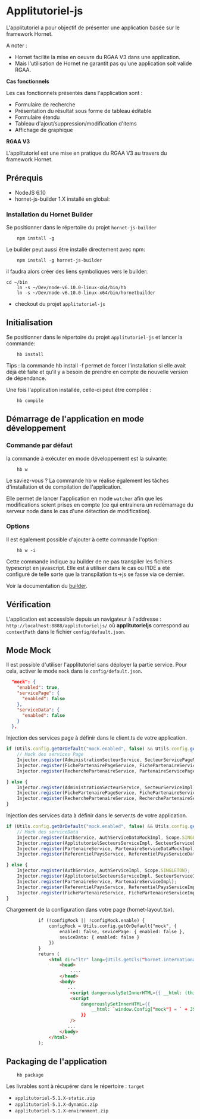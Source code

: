 # Applitutoriel-js

L'applitutoriel a pour objectif de présenter une application basée sur le framework Hornet.

A noter :
* Hornet facilite la mise en oeuvre du RGAA V3 dans une application.
* Mais l'utilisation de Hornet ne garantit pas qu'une application soit valide RGAA.

__Cas fonctionnels__

Les cas fonctionnels présentés dans l'application sont :

* Formulaire de recherche
* Présentation du résultat sous forme de tableau éditable
* Formulaire étendu
* Tableau d'ajout/suppression/modification d'items
* Affichage de graphique

__RGAA V3__

L'applitutoriel est une mise en pratique du RGAA V3 au travers du framework Hornet.

## Prérequis

* NodeJS 6.10
* hornet-js-builder 1.X installé en global:

### Installation du Hornet Builder

Se positionner dans le répertoire du projet `hornet-js-builder`

```shell
    npm install -g
```

Le builder peut aussi être installé directement avec npm:

```shell
    npm install -g hornet-js-builder
```

il faudra alors créer des liens symboliques vers le builder:

```
cd ~/bin
	ln -s ~/Dev/node-v6.10.0-linux-x64/bin/hb
	ln -s ~/Dev/node-v6.10.0-linux-x64/bin/hornetbuilder
```

* checkout du projet `applitutoriel-js`

## Initialisation
Se positionner dans le répertoire du projet `applitutoriel-js` et lancer la commande:

```shell
    hb install
```

Tips : la commande hb install -f permet de forcer l'installation si elle avait déjà été faite et qu'il y a besoin de prendre en compte de nouvelle version de dépendance.

Une fois l'application installée, celle-ci peut être compilée :

```shell
    hb compile
```

## Démarrage de l'application en mode développement

### Commande par défaut

la commande à exécuter en mode développement est la suivante:

```shell
    hb w
```

Le saviez-vous ?
La commande hb w réalise également les tâches d'installation et de compilation de l'application.

Elle permet de lancer l'application en mode `watcher` afin que les modifications soient prises en compte (ce qui
entrainera un redémarrage du serveur node dans le cas d'une détection de modification).

### Options

Il est également possible d'ajouter à cette commande l'option:

```shell
    hb w -i
```

Cette commande indique au builder de ne pas transpiler les fichiers typescript en javascript.
Elle est à utiliser dans le cas où l'IDE a été configuré de telle sorte que la transpilation ts->js
se fasse via ce dernier.

Voir la documentation du [builder](/hornetshowroom/composant/page/hornet-js-builder/readme).


## Vérification

L'application est accessible depuis un navigateur à l'addresse : `http://localhost:8888/applitutorieljs/`
où __applitutorieljs__ correspond au `contextPath` dans le fichier `config/default.json`.


## Mode Mock

Il est possible d'utiliser l'applitutoriel sans déployer la partie service.
Pour cela, activer le mode `mock` dans le `config/default.json`.

```json
  "mock": {
    "enabled": true,
    "servicePage": {
      "enabled": false
    },
    "serviceData": {
      "enabled": false
    }
  },
```

Injection des services page à définir dans le client.ts de votre application.

```javascript
if (Utils.config.getOrDefault("mock.enabled", false) && Utils.config.getOrDefault("mock.servicePage.enabled", false)) {
    // Mock des services Page
    Injector.register(AdministrationSecteurService, SecteurServicePageMockImpl);
    Injector.register(FichePartenairePageService, FichePartenaireServicePageMockImpl);
    Injector.register(RecherchePartenaireService, PartenaireServicePageMockImpl);

} else {
    Injector.register(AdministrationSecteurService, SecteurServiceImpl);
    Injector.register(FichePartenairePageService, FichePartenaireServiceImpl);
    Injector.register(RecherchePartenaireService, RecherchePartenaireServiceImpl);
}
```

Injection des services data à définir dans le server.ts de votre application.

```javascript
if (Utils.config.getOrDefault("mock.enabled", false) && Utils.config.getOrDefault("mock.serviceData.enabled", false)) {
    // Mock des serviceData
    Injector.register(AuthService, AuthServiceDataMockImpl, Scope.SINGLETON);
    Injector.register(ApplitutorielSecteursServiceImpl, SecteurServiceDataMockImpl);
    Injector.register(PartenaireService, PartenaireServiceDataMockImpl);
    Injector.register(ReferentielPaysService, ReferentielPaysServiceDataMockImpl);

} else {
    Injector.register(AuthService, AuthServiceImpl, Scope.SINGLETON);
    Injector.register(ApplitutorielSecteursServiceImpl, SecteurServiceImpl);
    Injector.register(PartenaireService, PartenaireServiceImpl);
    Injector.register(ReferentielPaysService, ReferentielPaysServiceImpl);
    Injector.register(FichePartenaireService, FichePartenaireServiceImpl);
}
```
Chargement de la configuration dans votre page (hornet-layout.tsx).
```html
            if (!configMock || !configMock.enable) {
                configMock = Utils.config.getOrDefault("mock", {
                    enabled: false, sevicePage: { enabled: false },
                    seviceData: { enabled: false }
                })
            }
            return (
                <html dir="ltr" lang={Utils.getCls("hornet.internationalization").lang}>
                    <head>
                        ....
                    </head>
                    <body>
                       ...
                        <script dangerouslySetInnerHTML={{ __html: (this.state.state || "").toString() }} />
                        <script
                            dangerouslySetInnerHTML={{
                                __html: `window.Config["mock"] = ` + JSON.stringify(configMock) + `; window.Config["env"] = ` + process.env.NODE_ENV
                            }}
                        />
                       ...
                    </body>
                </html>
            );
```
## Packaging de l'application

```shell
    hb package
```

Les livrables sont à récupérer dans le répertoire : `target`

- `applitutoriel-5.1.X-static.zip`
- `applitutoriel-5.1.X-dynamic.zip`
- `applitutoriel-5.1.X-environment.zip`